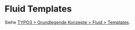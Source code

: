 # Fluid Templates

Siehe [TYPO3 > Grundlegende Konzepte > Fluid > Templates](https://muk.jkphl.is/scripts/typo3.html#templates).

